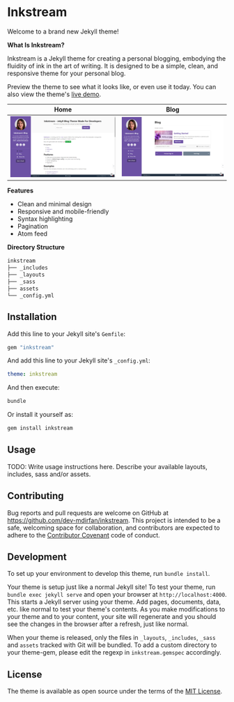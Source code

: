 # Inkstream

Welcome to a brand new Jekyll theme!

**What Is Inkstream?**

Inkstream is a Jekyll theme for creating a personal blogging, embodying the fluidity of ink in the art of writing. It is designed to be a simple, clean, and responsive theme for your personal blog.

Preview the theme to see what it looks like, or even use it today. You can also view the theme's [live demo](https://inkstream.netlify.app/).

| Home | Blog |
|:---:|:---:|
| ![Inkstream theme preview](/demo/home.png) | ![Inkstream theme preview](/demo/blog.png) |

**Features**

- Clean and minimal design
- Responsive and mobile-friendly
- Syntax highlighting
- Pagination
- Atom feed
<!-- - SEO optimized
- Google Analytics
- Disqus comments -->
<!-- - Tested in all major browsers, including **IE and Edge**
- Built in **Service Worker** so it can work offline and on slow connections
- **Configurable colours** and typography in a single settings file
- Extensive set of **shortcodes** to include various elements; such as buttons, icons, figure images and more
- Solid **typographic framework** from [Sassline](https://sassline.com/)
- Configurable navigation via a single file
- Modular Jekyll components
- Post category support in the form of a single post index page grouped by category
- Built in live search using JavaScript
- **Contact form** built in using [Formspree](https://formspree.io/)
- Designed with **[Siteleaf](https://www.siteleaf.com/)** in mind
- Has 9 of the most popular networks as performant sharing buttons
- Has documentation -->

**Directory Structure**

```plaintext
inkstream
├── _includes
├── _layouts
├── _sass
├── assets
└── _config.yml
```

## Installation

Add this line to your Jekyll site's `Gemfile`:

```ruby
gem "inkstream"
```

And add this line to your Jekyll site's `_config.yml`:

```yaml
theme: inkstream
```

And then execute:

```bash
bundle
```

Or install it yourself as:

```bash
gem install inkstream
```

## Usage

TODO: Write usage instructions here. Describe your available layouts, includes, sass and/or assets.

## Contributing

Bug reports and pull requests are welcome on GitHub at https://github.com/dev-mdirfan/inkstream. This project is intended to be a safe, welcoming space for collaboration, and contributors are expected to adhere to the [Contributor Covenant](https://www.contributor-covenant.org/) code of conduct.

## Development

To set up your environment to develop this theme, run `bundle install`.

Your theme is setup just like a normal Jekyll site! To test your theme, run `bundle exec jekyll serve` and open your browser at `http://localhost:4000`. This starts a Jekyll server using your theme. Add pages, documents, data, etc. like normal to test your theme's contents. As you make modifications to your theme and to your content, your site will regenerate and you should see the changes in the browser after a refresh, just like normal.

When your theme is released, only the files in `_layouts`, `_includes`, `_sass` and `assets` tracked with Git will be bundled.
To add a custom directory to your theme-gem, please edit the regexp in `inkstream.gemspec` accordingly.

## License

The theme is available as open source under the terms of the [MIT License](https://opensource.org/licenses/MIT).
